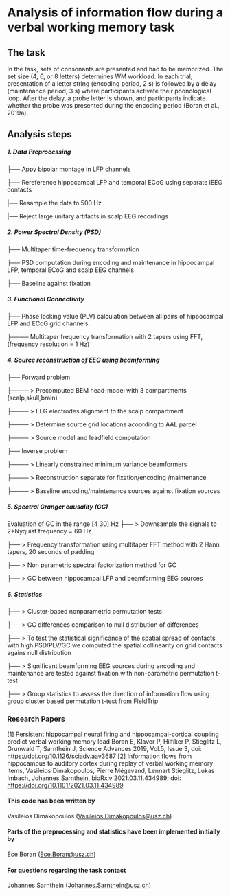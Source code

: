 # Analysis of information flow during a verbal working memory task

## The task
In the task, sets of consonants are presented and had to be memorized. The set size (4, 6, or 8 letters) determines WM workload. In each trial, presentation of a letter string (encoding period, 2 s) is followed by a delay (maintenance period, 3 s) where participants activate their phonological loop. After the delay, a probe letter is shown, and participants indicate whether the probe was presented during the encoding period (Boran et al., 2019a).

## Analysis steps
##### 1. Data Preprocessing
├── Appy bipolar montage  in  LFP channels

├── Rereference  hippocampal LFP and temporal ECoG  using separate iEEG contacts

|──  Resample the data to 500 Hz

|──  Reject large unitary artifacts in scalp EEG recordings

##### 2. Power Spectral Density (PSD)
├── Multitaper time-frequency transformation

├── PSD computation during encoding and maintenance  in hippocampal LFP, temporal ECoG and scalp EEG channels

├── Baseline against fixation 

##### 3. Functional Connectivity
├──  Phase locking value (PLV) calculation between  all pairs of hippocampal LFP and ECoG grid channels.

├──── Multitaper frequency transformation with 2 tapers using FFT,  (frequency resolution = 1 Hz)

##### 4. Source reconstruction of EEG using beamforming
├──  Forward problem 

├──── > Precomputed BEM head-model with 3 compartments (scalp,skull,brain)

├──── > EEG electrodes alignment to the scalp compartment

├──── > Determine  source grid locations acoording to AAL parcel

├──── > Source model and leadfield computation

├── Inverse problem 

├──── > Linearly constrained minimum variance beamformers

├──── > Reconstruction separate for fixation/encoding /maintenance

├──── > Baseline encoding/maintenance sources against fixation sources

##### 5. Spectral Granger causality (GC)
Evaluation of GC in the range [4 30] Hz
├── > Downsample the signals to 2*Nyquist frequency = 60 Hz

├── > Frequency transformation using multitaper FFT method with 2 Hann tapers, 20 seconds of padding

├── >  Non parametric spectral factorization  method for GC

├── >  GC between  hippocampal LFP and beamforming EEG sources 

##### 6. Statistics
├── >  Cluster-based nonparametric permutation tests

├── >  GC differences comparison to null distribution of differences

├── >  To test the statistical significance of the  spatial spread of contacts with high PSD/PLV/GC we computed the spatial collinearity on grid contacts agains null distribution

├── > Significant  beamforming EEG sources during encoding and maintenance are tested against fixation  with non-parametric permutation t-test

├── >  Group statistics to assess the direction of information flow  using group cluster based permutation t-test from FieldTrip

### Research Papers
[1] Persistent hippocampal neural firing and hippocampal-cortical coupling predict verbal working memory load
Boran E, Klaver P, Hilfiker P, Stieglitz L, Grunwald T, Sarnthein J, Science Advances 2019, Vol.5, Issue 3, doi: https://doi.org/10.1126/sciadv.aav3687 
[2] Information flows from hippocampus to auditory cortex during replay of verbal working memory items, Vasileios Dimakopoulos, Pierre Mégevand, Lennart Stieglitz, Lukas Imbach, Johannes Sarnthein, bioRxiv 2021.03.11.434989; doi: https://doi.org/10.1101/2021.03.11.434989
#### This code has been written by 
Vasileios Dimakopoulos (Vasileios.Dimakopoulos@usz.ch)
#### Parts of the preprocessing and statistics have been implemented initially by
Ece Boran (Ece.Boran@usz.ch)

#### For questions regarding the task contact
Johannes Sarnthein (Johannes.Sarnthein@usz.ch)
